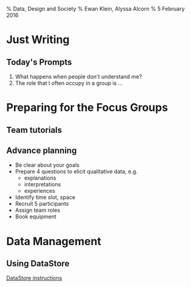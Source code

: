 % Data, Design and Society
% Ewan Klein, Alyssa Alcorn
% 5 February 2016

# Just Writing

## Today's Prompts

1. What happens when people don't understand me?
2. The role that I often occupy in a group is ...

# Preparing for the Focus Groups
## Team tutorials

## Advance planning

* Be clear about your goals
* Prepare 4 questions to elicit qualitative data, e.g.
    - explanations
    - interpretations
    - experiences
* Identify time slot, space
* Recruit 5 participants
* Assign team roles
* Book equipment

# Data Management 

## Using DataStore

[DataStore instructions](https://edinburghlivinglab.github.io/dds/data_store/)

